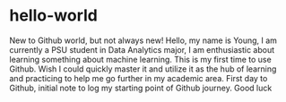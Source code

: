 # hello-world
New to Github world, but not always new!
Hello, my name is Young, I am currently a PSU student in Data Analytics major, I am enthusiastic about learning something about machine learning. This is my first time to use Github. Wish I could quickly master it and utilize it as the hub of learning and practicing to help me go further in my academic area. First day to Github, initial note to log my starting point of Github journey. Good luck  
